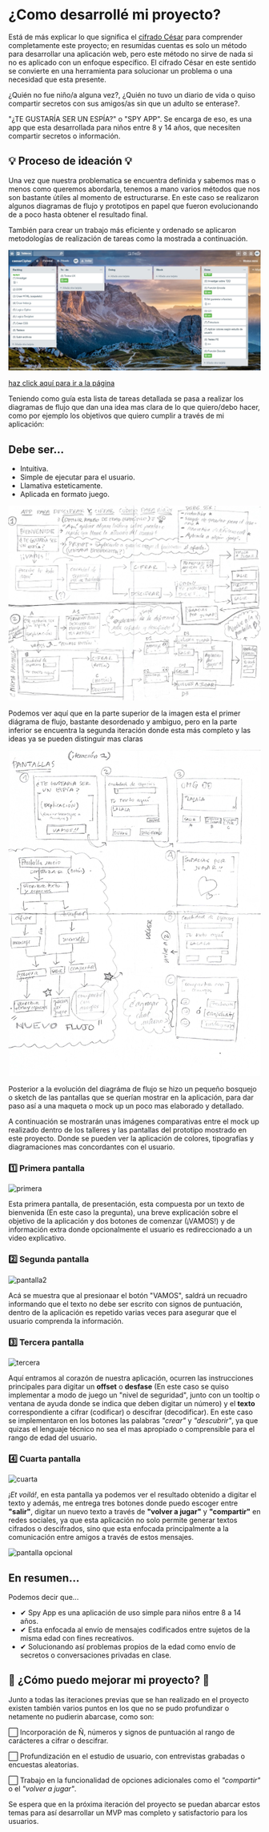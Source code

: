 # ¿Como desarrollé mi proyecto?

Está de más explicar lo que significa el [cifrado César](https://en.wikipedia.org/wiki/Caesar_cipher) para comprender completamente este proyecto; en resumidas cuentas es solo un método para desarrollar una aplicación web, pero este método no sirve de nada si no es aplicado con un enfoque específico. El cifrado César en este sentido se convierte en una herramienta para solucionar un problema o una necesidad que esta presente. 

¿Quién no fue niño/a alguna vez?, ¿Quién no tuvo un diario de vida o quiso compartir secretos con sus amigos/as sin que un adulto se enterase?.

"¿TE GUSTARÍA SER UN ESPÍA?" o "SPY APP". Se encarga de eso, es una app que esta desarrollada para niños entre 8 y 14 años, que necesiten compartir secretos o información.

## 💡 Proceso de ideación 💡

Una vez que nuestra problematica se encuentra definida y sabemos mas o menos como queremos abordarla, tenemos a mano varios métodos que nos son bastante útiles al momento de estructurarse. En este caso se realizaron algunos diagramas de flujo y prototipos en papel que fueron evolucionando de a poco hasta obtener el resultado final.

También para crear un trabajo más eficiente y ordenado se aplicaron metodologías de realización de tareas como la mostrada a continuación.

![trello](https://github.com/ivonneflowers/SCL008-Cipher/blob/master/imagenesreadme/trello.jpg)

[haz click aquí para ir a la página](https://trello.com/b/xDhHExYK/caesarcipher)

Teniendo como guía esta lista de tareas detallada se pasa a realizar los diagramas de flujo que dan una idea mas clara de lo que quiero/debo hacer, como por ejemplo los objetivos que quiero cumplir a través de mi aplicación: 

## Debe ser...
- Intuitiva.
- Simple de ejecutar para el usuario.
- Llamativa esteticamente.
- Aplicada en formato juego. 

![diagrama de flujo](https://github.com/ivonneflowers/SCL008-Cipher/blob/master/imagenesreadme/Scan.jpg)

Podemos ver aquí que en la parte superior de la imagen esta el primer diágrama de flujo, bastante desordenado y ambiguo, pero en la parte inferior se encuentra la segunda iteración donde esta más completo y las ideas ya se pueden distinguir mas claras 

![diagrama de flujo2](https://github.com/ivonneflowers/SCL008-Cipher/blob/master/imagenesreadme/Scan1.jpg)

Posterior a la evolución del diagráma de flujo se hizo un pequeño bosquejo o sketch de las pantallas que se querían mostrar en la aplicación, para dar paso así a una maqueta o mock up un poco mas elaborado y detallado.

 A continuación se mostrarán unas imágenes comparativas entre el mock up realizado dentro de los talleres y las pantallas del prototipo mostrado en este proyecto. Donde se pueden ver la aplicación de colores, tipografías y diagramaciones mas concordantes con el usuario.

### 1️⃣ **Primera pantalla** 

![primera](https://github.com/ivonneflowers/SCL008-Cipher/blob/master/imagenesreadme/Sin%20título-1.jpg)

Esta primera pantalla, de presentación, esta compuesta por un texto de bienvenida (En este caso la pregunta), una breve explicación sobre el objetivo de la aplicación y dos botones de comenzar (¡VAMOS!) y de información extra donde opcionalmente el usuario es redireccionado a un video explicativo. 



### 2️⃣ **Segunda pantalla** 
![pantalla2](https://github.com/ivonneflowers/SCL008-Cipher/blob/master/imagenesreadme/Sin%20título-2.jpg)

 Acá se muestra que al presionaar el botón "VAMOS", saldrá un recuadro informando que el texto no debe ser escrito con signos de puntuación, dentro de la aplicación es repetido varias veces para asegurar que el usuario comprenda la información. 


 ### 3️⃣ **Tercera pantalla** 

![tercera](https://github.com/ivonneflowers/SCL008-Cipher/blob/master/imagenesreadme/Sin%20título-3.jpg)

Aquí entramos al corazón de nuestra aplicación, ocurren las instrucciones principales para digitar un **offset** o **desfase** (En este caso se quiso implementar a modo de juego un "nivel de seguridad", junto con un tooltip o ventana de ayuda donde se indica que deben digitar un número) y el **texto** correspondiente a cifrar (codificar) o descifrar (decodificar). En este caso se implementaron en los botones las palabras *"crear"* y *"descubrir"*, ya que quizas el lenguaje técnico no sea el mas apropiado o comprensible para el rango de edad del usuario. 

### 4️⃣ **Cuarta pantalla** 

![cuarta](https://github.com/ivonneflowers/SCL008-Cipher/blob/master/imagenesreadme/Sin%20título-4.jpg)

*¡Et voilá!*, en esta pantalla ya podemos ver el resultado obtenido a digitar el texto y además, me entrega tres botones donde puedo escoger entre **"salir"**, digitar un nuevo texto a través de **"volver a jugar"** y **"compartir"** en redes sociales, ya que esta aplicación no solo permite generar textos cifrados o descifrados, sino que esta enfocada principalmente a la comunicación entre amigos a través de estos mensajes. 

![pantalla opcional](https://github.com/ivonneflowers/SCL008-Cipher/blob/master/imagenesreadme/Sin%20título-5.jpg)

## En resumen... 
Podemos decir que... 

- ✔ Spy App es una aplicación de uso simple para niños entre 8 a 14 años. 
- ✔  Esta enfocada al envío de mensajes codificados entre sujetos de la misma edad con fines recreativos. 
- ✔ Solucionando así problemas propios de la edad como envío de secretos o conversaciones privadas en clase.

## 👀 ¿Cómo puedo mejorar mi proyecto? 👀

Junto a todas las iteraciones previas que se han realizado en el proyecto existen también varios puntos en los que no se pudo profundizar o netamente no pudierin abarcase, como son:

⬜️ Incorporación de Ñ, números y signos de puntuación al rango de carácteres a cifrar o descifrar.

⬜️ Profundización en el estudio de usuario, con entrevistas grabadas o encuestas aleatorias. 

⬜️ Trabajo en la funcionalidad de opciones adicionales como el *"compartir"* o el *"volver a jugar"*.

Se espera que en la próxima iteración del proyecto se puedan abarcar estos temas para así desarrollar un MVP mas completo y satisfactorio para los usuarios. 






































